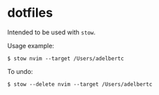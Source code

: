 # dotfiles

Intended to be used with `stow`.

Usage example:

```
$ stow nvim --target /Users/adelbertc
```

To undo:

```
$ stow --delete nvim --target /Users/adelbertc
```
